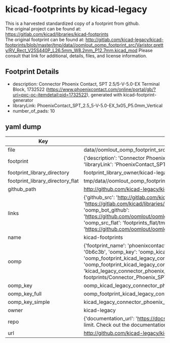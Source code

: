 # kicad-footprints by kicad-legacy  
This is a harvested standardized copy of a footprint from github.  
The original project can be found at:  
https://gitlab.com/kicad/libraries/kicad-footprints  
The original footprint can be found at:
http://gitlab.com/kicad-legacy/kicad-footprints/blob/master/tmp/data//oomlout_oomp_footprint_src/Varistor.pretty/RV_Rect_V25S440P_L26.5mm_W8.2mm_P12.7mm.kicad_mod
Please consult that link for additional, details, files, and license information.  
## Footprint Details
* description: Connector Phoenix Contact, SPT 2.5/5-V-5.0-EX Terminal Block, 1732522 (https://www.phoenixcontact.com/online/portal/gb/?uri=pxc-oc-itemdetail:pid=1732522), generated with kicad-footprint-generator  
* libraryLink: PhoenixContact_SPT_2.5_5-V-5.0-EX_1x05_P5.0mm_Vertical  
* number_of_pads: 10  
## yaml dump  
| Key | Value |  
| --- | --- |  
| file | data//oomlout_oomp_footprint_src/kicad-footprints/Connector_Phoenix_SPT.pretty/PhoenixContact_SPT_2.5_5-V-5.0-EX_1x05_P5.0mm_Vertical.kicad_mod |  
| footprint | {'description': 'Connector Phoenix Contact, SPT 2.5/5-V-5.0-EX Terminal Block, 1732522 (https://www.phoenixcontact.com/online/portal/gb/?uri=pxc-oc-itemdetail:pid=1732522), generated with kicad-footprint-generator', 'libraryLink': 'PhoenixContact_SPT_2.5_5-V-5.0-EX_1x05_P5.0mm_Vertical', 'number_of_pads': 10} |  
| footprint_library_directory | footprint_library_owner/kicad-legacy_kicad-footprints |  
| footprint_library_directory_flat | tmp/data//oomlout_oomp_footprint_src/footprints_flat/kicad_legacy_connector_phoenix_spt_phoenixcontact_spt_2_5_5_v_5_0_ex_1x05_p5_0mm_vertical/working |  
| github_path | http://github.com/kicad-legacy/kicad-footprints/blob/master/tmp/data//oomlout_oomp_footprint_src/Connector_Phoenix_SPT.pretty/PhoenixContact_SPT_2.5_5-V-5.0-EX_1x05_P5.0mm_Vertical.kicad_mod |  
| links | {'github_src': 'http://gitlab.com/kicad-legacy/kicad-footprints/blob/master/tmp/data//oomlout_oomp_footprint_src/Varistor.pretty/RV_Rect_V25S440P_L26.5mm_W8.2mm_P12.7mm.kicad_mod', 'github_src_repo': 'https://gitlab.com/kicad/libraries/kicad-footprints', 'oomp_bot': 'tmp/data//oomlout_oomp_footprint_src/footprints/kicad_legacy_connector_phoenix_spt_phoenixcontact_spt_2_5_5_v_5_0_ex_1x05_p5_0mm_vertical/working', 'oomp_bot_github': 'https://github.com/oomlout/oomlout_oomp_footprint_bot/tree/main/tmp/data//oomlout_oomp_footprint_src/footprints/kicad_legacy_connector_phoenix_spt_phoenixcontact_spt_2_5_5_v_5_0_ex_1x05_p5_0mm_vertical/working', 'oomp_src_flat': 'footprints_flat/tmp/data//oomlout_oomp_footprint_src/footprints_flat/kicad_legacy_connector_phoenix_spt_phoenixcontact_spt_2_5_5_v_5_0_ex_1x05_p5_0mm_vertical/working', 'oomp_src_flat_github': 'https://github.com/oomlout/oomlout_oomp_footprint_src/tree/main/tmp/data//oomlout_oomp_footprint_src/footprints_flat/kicad_legacy_connector_phoenix_spt_phoenixcontact_spt_2_5_5_v_5_0_ex_1x05_p5_0mm_vertical/working'} |  
| name | kicad-footprints |  
| oomp | {'footprint_name': 'phoenixcontact_spt_2_5_5_v_5_0_ex_1x05_p5_0mm_vertical', 'library_name': 'connector_phoenix_spt', 'md5': '0b6c3b2f3deb81240b72e9216ce18365', 'md5_10': '0b6c3b2f3d', 'md5_5': '0b6c3', 'md5_6': '0b6c3b', 'oomp_key': 'oomp_kicad_legacy_connector_phoenix_spt_phoenixcontact_spt_2_5_5_v_5_0_ex_1x05_p5_0mm_vertical', 'oomp_key_extra': 'oomp_footprint_kicad_legacy_connector_phoenix_spt_phoenixcontact_spt_2_5_5_v_5_0_ex_1x05_p5_0mm_vertical', 'oomp_key_full': 'oomp_footprint_kicad_legacy_connector_phoenix_spt_phoenixcontact_spt_2_5_5_v_5_0_ex_1x05_p5_0mm_vertical_0b6c3b', 'oomp_key_simple': 'kicad_legacy_connector_phoenix_spt_phoenixcontact_spt_2_5_5_v_5_0_ex_1x05_p5_0mm_vertical', 'original_filename': 'data//oomlout_oomp_footprint_src/kicad-footprints/Connector_Phoenix_SPT.pretty/PhoenixContact_SPT_2.5_5-V-5.0-EX_1x05_P5.0mm_Vertical.kicad_mod', 'owner_name': 'kicad_legacy'} |  
| oomp_key | oomp_kicad_legacy_connector_phoenix_spt_phoenixcontact_spt_2_5_5_v_5_0_ex_1x05_p5_0mm_vertical |  
| oomp_key_full | oomp_footprint_kicad_legacy_connector_phoenix_spt_phoenixcontact_spt_2_5_5_v_5_0_ex_1x05_p5_0mm_vertical |  
| oomp_key_simple | kicad_legacy_connector_phoenix_spt_phoenixcontact_spt_2_5_5_v_5_0_ex_1x05_p5_0mm_vertical |  
| owner | kicad-legacy |  
| repo | {'documentation_url': 'https://docs.github.com/rest/overview/resources-in-the-rest-api#rate-limiting', 'message': "API rate limit exceeded for 84.66.142.224. (But here's the good news: Authenticated requests get a higher rate limit. Check out the documentation for more details.)"} |  
| url | http://github.com/kicad-legacy/kicad-footprints |  

